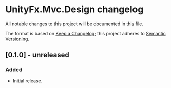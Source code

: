 ﻿# UnityFx.Mvc.Design changelog
All notable changes to this project will be documented in this file.

The format is based on [Keep a Changelog](http://keepachangelog.com/); this project adheres to [Semantic Versioning](http://semver.org/).

## [0.1.0] - unreleased

### Added
- Initial release.
